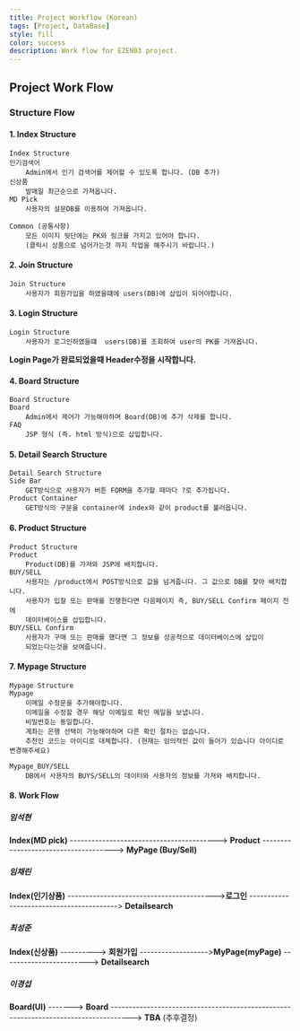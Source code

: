 ```yaml
---
title: Project Workflow (Korean)
tags: [Project, DataBase]
style: fill
color: success
description: Work flow for EZEN03 project.
---
```


## Project Work Flow

### Structure Flow



#### 1. Index Structure

```
Index Structure
인기검색어
	Admin에서 인기 검색어를 제어할 수 있도록 합니다. (DB 추가)
신상품
	발매일 최근순으로 가져옵니다.
MD Pick
	사용자의 설문DB를 이용하여 가져옵니다.
	
Common (공통사항)
	모든 이미지 뒷단에는 PK와 링크를 가지고 있어야 합니다. 
	(클릭시 상품으로 넘어가는것 까지 작업을 해주시기 바랍니다.)
```



#### 2.  Join Structure

```
Join Structure
	사용자가 회원가입을 하였을떄에 users(DB)에 삽입이 되어야합니다.
```



#### 3. Login Structure

	Login Structure
		사용자가 로그인하였을떄  users(DB)를 조회하여 user의 PK를 가져옵니다.
 **Login Page가 완료되었을때 Header수정을 시작합니다.**



#### 4. Board Structure

```
Board Structure
Board 
	Admin에서 제어가 가능해야하며 Board(DB)에 추가 삭제를 합니다.
FAQ
	JSP 형식 (즉. html 방식)으로 삽입합니다.
```



#### 5. Detail Search Structure

```
Detail Search Structure
Side Bar
	GET방식으로 사용자가 버튼 FORM을 추가할 때마다 ?로 추가됩니다.
Product Container
	GET방식의 구문을 container에 index와 같이 product를 불러옵니다.
```



#### 6. Product Structure

```
Product Structure
Product
	Product(DB)를 가져와 JSP에 배치합니다.
BUY/SELL
	사용자는 /product에서 POST방식으로 값을 넘겨줍니다. 그 값으로 DB를 찾아 배치합니다. 
	사용자가 입찰 또는 판매를 진행한다면 다음페이지 즉, BUY/SELL Confirm 페이지 전에 
	데이터베이스를 삽입합니다.
BUY/SELL Confirm
	사용자가 구매 또는 판매를 했다면 그 정보를 성공적으로 데이터베이스에 삽입이 
	되었는다는것을 보여줍니다. 
```



#### 7. Mypage Structure

```
Mypage Structure
Mypage
	이메일 수정문을 추가해야합니다.
	이메일을 수정할 경우 해당 이메일로 확인 메일을 보냅니다.
	비밀번호는 동일합니다.
	계좌는 은행 선택이 가능해야하며 다른 확인 절차는 없습니다.
	추천인 코드는 아이디로 대체합니다. (현재는 임의적인 값이 들어가 있습니다 아이디로 변경해주세요)
	
Mypage_BUY/SELL
	DB에서 사용자의 BUYS/SELL의 데이터와 사용자의 정보를 가져와 배치합니다.
```



#### 8. Work Flow

##### 임석현

**Index(MD pick)** -----------------------------------------> **Product** -------------------------------------> **MyPage (Buy/Sell)**

##### 임채린

**Index(인기상품)** ----------------------------------------->**로그인** -----------------------------------------> **Detailsearch**

##### 최성준

**Index(신상품)** ----------> **회원가입** ------------------->**MyPage(myPage)** ------------------------> **Detailsearch**

##### 이경섭

**Board(UI)** -------> **Board** ------------------------------------------------------------------------------------> **TBA** (추후결정)

